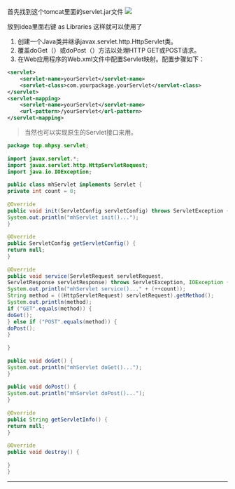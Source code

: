 首先找到这个tomcat里面的servlet.jar文件
![](f38952d1e9a6b6bf59ca9a4248101428_MD5.png)

放到idea里面右键 as Libraries 这样就可以使用了

1.  创建一个Java类并继承javax.servlet.http.HttpServlet类。
2.  覆盖doGet（）或doPost（）方法以处理HTTP GET或POST请求。
3.  在Web应用程序的Web.xml文件中配置Servlet映射。配置步骤如下：
```xml
<servlet>
	<servlet-name>yourServlet</servlet-name>
	<servlet-class>com.yourpackage.yourServlet</servlet-class>
</servlet>
<servlet-mapping>
	<servlet-name>yourServlet</servlet-name>
	<url-pattern>/yourServlet</url-pattern>
</servlet-mapping>
```

> 当然也可以实现原生的Servlet接口来用。

```java
package top.mhpsy.servlet;  
  
import javax.servlet.*;  
import javax.servlet.http.HttpServletRequest;  
import java.io.IOException;  
  
public class mhServlet implements Servlet {  
private int count = 0;  
  
@Override  
public void init(ServletConfig servletConfig) throws ServletException {  
System.out.println("mhServlet init()...");  
}  
  
@Override  
public ServletConfig getServletConfig() {  
return null;  
}  
  
@Override  
public void service(ServletRequest servletRequest,  
ServletResponse servletResponse) throws ServletException, IOException {  
System.out.println("mhServlet service()..." + (++count));  
String method = ((HttpServletRequest) servletRequest).getMethod();  
System.out.println(method);  
if ("GET".equals(method)) {  
doGet();  
} else if ("POST".equals(method)) {  
doPost();  
}  
  
}  
  
public void doGet() {  
System.out.println("mhServlet doGet()...");  
}  
  
public void doPost() {  
System.out.println("mhServlet doPost()...");  
}  
  
@Override  
public String getServletInfo() {  
return null;  
}  
  
@Override  
public void destroy() {  
  
}  
}
```

---
